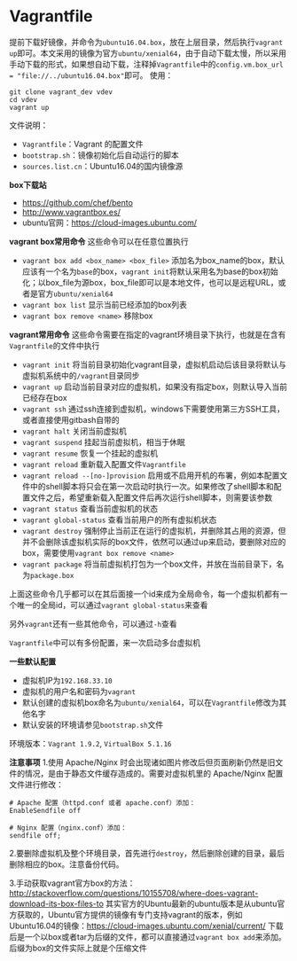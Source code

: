 Vagrantfile
===========

提前下载好镜像，并命令为`ubuntu16.04.box`，放在上层目录，然后执行`vagrant up`即可。本文采用的镜像为官方`ubuntu/xenial64`，由于自动下载太慢，所以采用手动下载的形式，如果想自动下载，注释掉`Vagrantfile`中的`config.vm.box_url = "file://../ubuntu16.04.box"`即可。
使用：
```shell
git clone vagrant_dev vdev
cd vdev
vagrant up
```

文件说明：

* `Vagrantfile`：Vagrant 的配置文件
* `bootstrap.sh`：镜像初始化后自动运行的脚本
* `sources.list.cn`：Ubuntu16.04的国内镜像源

**box下载站**
* <https://github.com/chef/bento>
* <http://www.vagrantbox.es/>
* ubuntu官网：<https://cloud-images.ubuntu.com/>

**vagrant box常用命令**
这些命令可以在任意位置执行
* `vagrant box add <box_name> <box_file>` 添加名为box_name的box，默认应该有一个名为`base`的box，`vagrant init`将默认采用名为base的box初始化；以box_file为源box，box_file即可以是本地文件，也可以是远程URL，或者是官方`ubuntu/xenial64`
* `vagrant box list` 显示当前已经添加的box列表
* `vagrant box remove <name>` 移除box

**vagrant常用命令**
这些命令需要在指定的vagrant环境目录下执行，也就是在含有`Vagrantfile`的文件中执行
* `vagrant init` 将当前目录初始化vagrant目录，虚拟机启动后该目录将默认与虚拟机系统中的`/vagrant`目录同步
* `vagrant up` 启动当前目录对应的虚拟机，如果没有指定box，则默认导入当前已经存在box
* `vagrant ssh` 通过ssh连接到虚拟机，windows下需要使用第三方SSH工具，或者直接使用gitbash自带的
* `vagrant halt` 关闭当前虚拟机
* `vagrant suspend` 挂起当前虚拟机，相当于休眠
* `vagrant resume` 恢复一个挂起的虚拟机
* `vagrant reload` 重新载入配置文件`Vagrantfile`
* `vagrant reload --[no-]provision`  启用或不启用开机的布署，例如本配置文件中的shell脚本将只会在第一次启动时执行一次。如果修改了shell脚本和配置文件之后，希望重新载入配置文件后再次运行shell脚本，则需要该参数
* `vagrant status` 查看当前虚拟机的状态
* `vagrant global-status` 查看当前用户的所有虚拟机状态
* `vagrant destroy` 强制停止当前正在运行的虚拟机，并删除其占用的资源，但并不会删除该虚拟机实际的box文件，依然可以通过up来启动，要删除对应的box，需要使用`vagrant box remove <name>`
* `vagrant package` 将当前虚拟机打包为一个box文件，并放在当前目录下，名为`package.box`

上面这些命令几乎都可以在其后面接一个id来成为全局命令，每一个虚拟机都有一个唯一的全局id，可以通过`vagrant global-status`来查看

另外`vagrant`还有一些其他命令，可以通过`-h`查看

`Vagrantfile`中可以有多份配置，来一次启动多台虚拟机

**一些默认配置**
* 虚拟机IP为`192.168.33.10`
* 虚拟机的用户名和密码为`vagrant`
* 默认创建的虚拟机box命名为`ubuntu/xenial64`，可以在`Vagrantfile`修改为其他名字
* 默认安装的环境请参见`bootstrap.sh`文件

环境版本：`Vagrant 1.9.2`, `VirtualBox 5.1.16`

**注意事项**
1.使用 Apache/Nginx 时会出现诸如图片修改后但页面刷新仍然是旧文件的情况，是由于静态文件缓存造成的。需要对虚拟机里的 Apache/Nginx 配置文件进行修改：
```
# Apache 配置（httpd.conf 或者 apache.conf）添加：
EnableSendfile off

# Nginx 配置（nginx.conf）添加：
sendfile off;
```

2.要删除虚拟机及整个环境目录，首先进行`destroy`，然后删除创建的目录，最后删除相应的box。注意备份代码。

3.手动获取vagrant官方box的方法：
<http://stackoverflow.com/questions/10155708/where-does-vagrant-download-its-box-files-to>
其实官方的Ubuntu最新的ubuntu版本是从ubuntu官方获取的，Ubuntu官方提供的镜像有专门支持vagrant的版本，例如Ubuntu16.04的镜像：<https://cloud-images.ubuntu.com/xenial/current/>
下载后是一个以box或者tar为后缀的文件，都可以直接通过`vagrant box add`来添加。后缀为box的文件实际上就是个压缩文件


